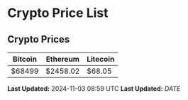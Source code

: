 # Crypto Price List

## Crypto Prices
| Bitcoin | Ethereum | Litecoin |
| ------- | -------- | -------- |
| $68499 | $2458.02 | $68.05 |
**Last Updated:** 2024-11-03 08:59 UTC
**Last Updated:** $DATE$
